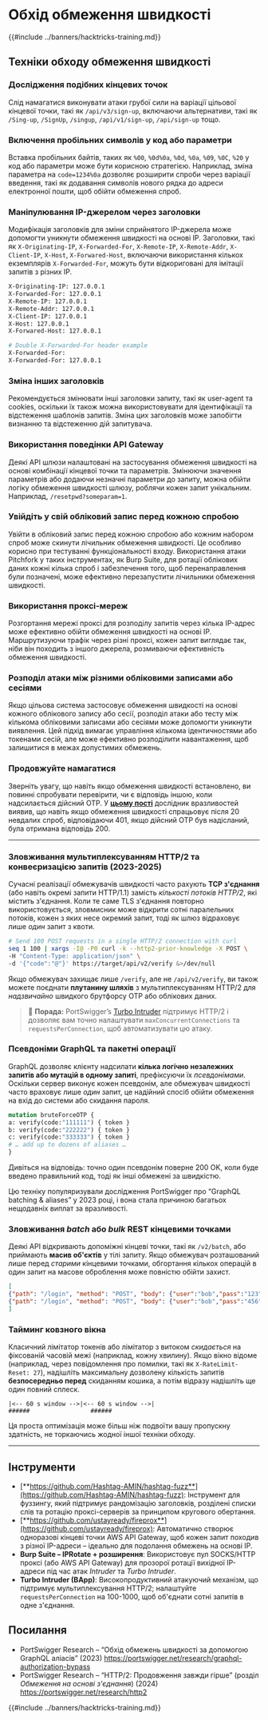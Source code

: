 # Обхід обмеження швидкості

{{#include ../banners/hacktricks-training.md}}

## Техніки обходу обмеження швидкості

### Дослідження подібних кінцевих точок

Слід намагатися виконувати атаки грубої сили на варіації цільової кінцевої точки, такі як `/api/v3/sign-up`, включаючи альтернативи, такі як `/Sing-up`, `/SignUp`, `/singup`, `/api/v1/sign-up`, `/api/sign-up` тощо.

### Включення пробільних символів у код або параметри

Вставка пробільних байтів, таких як `%00`, `%0d%0a`, `%0d`, `%0a`, `%09`, `%0C`, `%20` у код або параметри може бути корисною стратегією. Наприклад, зміна параметра на `code=1234%0a` дозволяє розширити спроби через варіації введення, такі як додавання символів нового рядка до адреси електронної пошти, щоб обійти обмеження спроб.

### Маніпулювання IP-джерелом через заголовки

Модифікація заголовків для зміни сприйнятого IP-джерела може допомогти уникнути обмеження швидкості на основі IP. Заголовки, такі як `X-Originating-IP`, `X-Forwarded-For`, `X-Remote-IP`, `X-Remote-Addr`, `X-Client-IP`, `X-Host`, `X-Forwared-Host`, включаючи використання кількох екземплярів `X-Forwarded-For`, можуть бути відкориговані для імітації запитів з різних IP.
```bash
X-Originating-IP: 127.0.0.1
X-Forwarded-For: 127.0.0.1
X-Remote-IP: 127.0.0.1
X-Remote-Addr: 127.0.0.1
X-Client-IP: 127.0.0.1
X-Host: 127.0.0.1
X-Forwared-Host: 127.0.0.1

# Double X-Forwarded-For header example
X-Forwarded-For:
X-Forwarded-For: 127.0.0.1
```
### Зміна інших заголовків

Рекомендується змінювати інші заголовки запиту, такі як user-agent та cookies, оскільки їх також можна використовувати для ідентифікації та відстеження шаблонів запитів. Зміна цих заголовків може запобігти визнанню та відстеженню дій запитувача.

### Використання поведінки API Gateway

Деякі API шлюзи налаштовані на застосування обмеження швидкості на основі комбінації кінцевої точки та параметрів. Змінюючи значення параметрів або додаючи незначні параметри до запиту, можна обійти логіку обмеження швидкості шлюзу, роблячи кожен запит унікальним. Наприклад, `/resetpwd?someparam=1`.

### Увійдіть у свій обліковий запис перед кожною спробою

Увійти в обліковий запис перед кожною спробою або кожним набором спроб може скинути лічильник обмеження швидкості. Це особливо корисно при тестуванні функціональності входу. Використання атаки Pitchfork у таких інструментах, як Burp Suite, для ротації облікових даних кожні кілька спроб і забезпечення того, щоб перенаправлення були позначені, може ефективно перезапустити лічильники обмеження швидкості.

### Використання проксі-мереж

Розгортання мережі проксі для розподілу запитів через кілька IP-адрес може ефективно обійти обмеження швидкості на основі IP. Маршрутизуючи трафік через різні проксі, кожен запит виглядає так, ніби він походить з іншого джерела, розмиваючи ефективність обмеження швидкості.

### Розподіл атаки між різними обліковими записами або сесіями

Якщо цільова система застосовує обмеження швидкості на основі кожного облікового запису або сесії, розподіл атаки або тесту між кількома обліковими записами або сесіями може допомогти уникнути виявлення. Цей підхід вимагає управління кількома ідентичностями або токенами сесій, але може ефективно розподілити навантаження, щоб залишитися в межах допустимих обмежень.

### Продовжуйте намагатися

Зверніть увагу, що навіть якщо обмеження швидкості встановлено, ви повинні спробувати перевірити, чи є відповідь іншою, коли надсилається дійсний OTP. У [**цьому пості**](https://mokhansec.medium.com/the-2-200-ato-most-bug-hunters-overlooked-by-closing-intruder-too-soon-505f21d56732) дослідник вразливостей виявив, що навіть якщо обмеження швидкості спрацьовує після 20 невдалих спроб, відповідаючи 401, якщо дійсний OTP був надісланий, була отримана відповідь 200.

---

### Зловживання мультиплексуванням HTTP/2 та конвеєризацією запитів (2023-2025)

Сучасні реалізації обмежувачів швидкості часто рахують **TCP з'єднання** (або навіть окремі запити HTTP/1.1) замість *кількості потоків HTTP/2*, які містить з'єднання. Коли те саме TLS з'єднання повторно використовується, зловмисник може відкрити сотні паралельних потоків, кожен з яких несе окремий запит, тоді як шлюз відраховує лише *один* запит з квоти.
```bash
# Send 100 POST requests in a single HTTP/2 connection with curl
seq 1 100 | xargs -I@ -P0 curl -k --http2-prior-knowledge -X POST \
-H "Content-Type: application/json" \
-d '{"code":"@"}' https://target/api/v2/verify &>/dev/null
```
Якщо обмежувач захищає лише `/verify`, але не `/api/v2/verify`, ви також можете поєднати **плутанину шляхів** з мультиплексуванням HTTP/2 для *надзвичайно* швидкого брутфорсу OTP або облікових даних.

> 🐾  **Порада:** PortSwigger’s [Turbo Intruder](https://portswigger.net/research/turbo-intruder) підтримує HTTP/2 і дозволяє вам точно налаштувати `maxConcurrentConnections` та `requestsPerConnection`, щоб автоматизувати цю атаку.

### Псевдоніми GraphQL та пакетні операції

GraphQL дозволяє клієнту надсилати **кілька логічно незалежних запитів або мутацій в одному запиті**, префіксуючи їх *псевдонімами*. Оскільки сервер виконує кожен псевдонім, але обмежувач швидкості часто враховує лише *один* запит, це надійний спосіб обійти обмеження на вхід до системи або скидання пароля.
```graphql
mutation bruteForceOTP {
a: verify(code:"111111") { token }
b: verify(code:"222222") { token }
c: verify(code:"333333") { token }
# … add up to dozens of aliases …
}
```
Дивіться на відповідь: точно один псевдонім поверне 200 OK, коли буде введено правильний код, тоді як інші обмежені за швидкістю.

Цю техніку популяризували дослідження PortSwigger про “GraphQL batching & aliases” у 2023 році, і вона стала причиною багатьох нещодавніх виплат за вразливості.

### Зловживання *batch* або *bulk* REST кінцевими точками

Деякі API відкривають допоміжні кінцеві точки, такі як `/v2/batch`, або приймають **масив об'єктів** у тілі запиту. Якщо обмежувач розташований лише перед *старими* кінцевими точками, обгортання кількох операцій в один запит на масове оброблення може повністю обійти захист.
```json
[
{"path": "/login", "method": "POST", "body": {"user":"bob","pass":"123"}},
{"path": "/login", "method": "POST", "body": {"user":"bob","pass":"456"}}
]
```
### Тайминг ковзного вікна

Класичний лімітатор токенів або лімітатор з витоком *скидається* на фіксованій часовій межі (наприклад, кожну хвилину). Якщо вікно відоме (наприклад, через повідомлення про помилки, такі як `X-RateLimit-Reset: 27`), надішліть максимальну дозволену кількість запитів **безпосередньо перед** скиданням кошика, а потім відразу надішліть ще один повний сплеск.
```
|<-- 60 s window ‑->|<-- 60 s window ‑->|
######                 ######
```
Ця проста оптимізація може більш ніж подвоїти вашу пропускну здатність, не торкаючись жодної іншої техніки обходу.

---

## Інструменти

- [**https://github.com/Hashtag-AMIN/hashtag-fuzz**](https://github.com/Hashtag-AMIN/hashtag-fuzz): Інструмент для фуззингу, який підтримує рандомізацію заголовків, розділені списки слів та ротацію проксі-серверів за принципом кругового обертання.
- [**https://github.com/ustayready/fireprox**](https://github.com/ustayready/fireprox): Автоматично створює одноразові кінцеві точки AWS API Gateway, щоб кожен запит походив з різної IP-адреси – ідеально для подолання обмежень на основі IP.
- **Burp Suite – IPRotate + розширення**: Використовує пул SOCKS/HTTP проксі (або AWS API Gateway) для прозорої ротації вихідної IP-адреси під час атак *Intruder* та *Turbo Intruder*.
- **Turbo Intruder (BApp)**: Високопродуктивний атакуючий механізм, що підтримує мультиплексування HTTP/2; налаштуйте `requestsPerConnection` на 100-1000, щоб об'єднати сотні запитів в одне з'єднання.

## Посилання

- PortSwigger Research – “Обхід обмежень швидкості за допомогою GraphQL аліасів” (2023) <https://portswigger.net/research/graphql-authorization-bypass>
- PortSwigger Research – “HTTP/2: Продовження завжди гірше” (розділ *Обмеження на основі з'єднання*) (2024) <https://portswigger.net/research/http2>

{{#include ../banners/hacktricks-training.md}}
